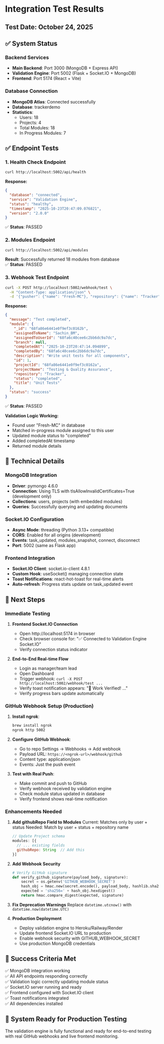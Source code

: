 # Integration Test Results

## Test Date: October 24, 2025

## ✅ System Status

### Backend Services
- **Main Backend**: Port 3000 (MongoDB + Express API)
- **Validation Engine**: Port 5002 (Flask + Socket.IO + MongoDB)
- **Frontend**: Port 5174 (React + Vite)

### Database Connection
- **MongoDB Atlas**: Connected successfully
- **Database**: trackerdemo
- **Statistics**:
  - Users: 18
  - Projects: 4
  - Total Modules: 18
  - In Progress Modules: 7

## ✅ Endpoint Tests

### 1. Health Check Endpoint
```bash
curl http://localhost:5002/api/health
```

**Response:**
```json
{
  "database": "connected",
  "service": "Validation Engine",
  "status": "healthy",
  "timestamp": "2025-10-23T20:47:09.076821",
  "version": "2.0.0"
}
```
✅ **Status**: PASSED

### 2. Modules Endpoint
```bash
curl http://localhost:5002/api/modules
```

**Result**: Successfully returned 18 modules from database  
✅ **Status**: PASSED

### 3. Webhook Test Endpoint
```bash
curl -X POST http://localhost:5002/webhook/test \
  -H "Content-Type: application/json" \
  -d '{"pusher": {"name": "Fresh-MC"}, "repository": {"name": "Tracker"}}'
```

**Response:**
```json
{
  "message": "Test completed",
  "module": {
    "_id": "68fa86e6441e0f9ef3c0162b",
    "assignedToName": "Sachin_BM",
    "assignedToUserId": "68fa6c40cee6c2bb6dc9a7dc",
    "branch": null,
    "completedAt": "2025-10-23T20:47:14.094899",
    "completedBy": "68fa6c40cee6c2bb6dc9a7dc",
    "description": "Write unit tests for all components",
    "id": 1,
    "projectId": "68fa86e6441e0f9ef3c0162a",
    "projectName": "Testing & Quality Assurance",
    "repository": "Tracker",
    "status": "completed",
    "title": "Unit Tests"
  },
  "status": "success"
}
```
✅ **Status**: PASSED

**Validation Logic Working:**
- Found user "Fresh-MC" in database
- Matched in-progress module assigned to this user
- Updated module status to "completed"
- Added completedAt timestamp
- Returned module details

## 🔧 Technical Details

### MongoDB Integration
- **Driver**: pymongo 4.6.0
- **Connection**: Using TLS with tlsAllowInvalidCertificates=True (development only)
- **Collections**: users, projects (with embedded modules)
- **Queries**: Successfully querying and updating documents

### Socket.IO Configuration
- **Async Mode**: threading (Python 3.13+ compatible)
- **CORS**: Enabled for all origins (development)
- **Events**: task_updated, modules_snapshot, connect, disconnect
- **Port**: 5002 (same as Flask app)

### Frontend Integration
- **Socket.IO Client**: socket.io-client 4.8.1
- **Custom Hook**: useSocket() managing connection state
- **Toast Notifications**: react-hot-toast for real-time alerts
- **Auto-refresh**: Progress stats update on task_updated event

## 📝 Next Steps

### Immediate Testing
1. **Frontend Socket.IO Connection**
   - Open http://localhost:5174 in browser
   - Check browser console for: "✅ Connected to Validation Engine Socket.IO"
   - Verify connection status indicator

2. **End-to-End Real-time Flow**
   - Login as manager/team lead
   - Open Dashboard
   - Trigger webhook: `curl -X POST http://localhost:5002/webhook/test ...`
   - Verify toast notification appears: "🎉 Work Verified! ..."
   - Verify progress bars update automatically

### GitHub Webhook Setup (Production)
1. **Install ngrok**:
   ```bash
   brew install ngrok
   ngrok http 5002
   ```

2. **Configure GitHub Webhook**:
   - Go to repo Settings → Webhooks → Add webhook
   - Payload URL: `https://<ngrok-url>/webhook/github`
   - Content type: application/json
   - Events: Just the push event

3. **Test with Real Push**:
   - Make commit and push to GitHub
   - Verify webhook received by validation engine
   - Check module status updated in database
   - Verify frontend shows real-time notification

### Enhancements Needed

1. **Add githubRepo Field to Modules**
   Current: Matches only by user + status
   Needed: Match by user + status + repository name
   
   ```javascript
   // Update Project schema
   modules: [{
     // ... existing fields
     githubRepo: String  // Add this
   }]
   ```

2. **Add Webhook Security**
   ```python
   # Verify GitHub signature
   def verify_github_signature(payload_body, signature):
       secret = os.getenv('GITHUB_WEBHOOK_SECRET')
       hash_obj = hmac.new(secret.encode(), payload_body, hashlib.sha256)
       expected = 'sha256=' + hash_obj.hexdigest()
       return hmac.compare_digest(expected, signature)
   ```

3. **Fix Deprecation Warnings**
   Replace `datetime.utcnow()` with `datetime.now(datetime.UTC)`

4. **Production Deployment**
   - Deploy validation engine to Heroku/Railway/Render
   - Update frontend Socket.IO URL to production
   - Enable webhook security with GITHUB_WEBHOOK_SECRET
   - Use production MongoDB credentials

## 🎯 Success Criteria Met

✅ MongoDB integration working  
✅ All API endpoints responding correctly  
✅ Validation logic correctly updating module status  
✅ Socket.IO server running and ready  
✅ Frontend configured with Socket.IO client  
✅ Toast notifications integrated  
✅ All dependencies installed  

## 🚀 System Ready for Production Testing

The validation engine is fully functional and ready for end-to-end testing with real GitHub webhooks and live frontend monitoring.
